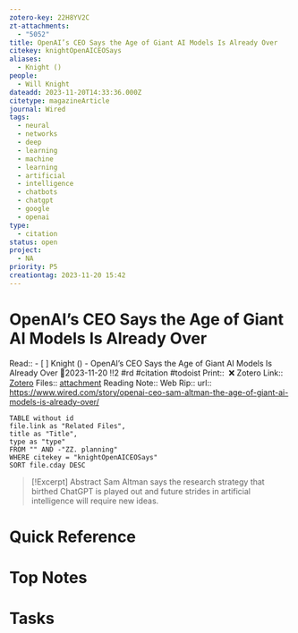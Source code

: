 ```yaml
---
zotero-key: 22H8YV2C
zt-attachments:
  - "5052"
title: OpenAI’s CEO Says the Age of Giant AI Models Is Already Over
citekey: knightOpenAICEOSays
aliases:
  - Knight ()
people:
  - Will Knight
dateadd: 2023-11-20T14:33:36.000Z
citetype: magazineArticle
journal: Wired
tags:
  - neural
  - networks
  - deep
  - learning
  - machine
  - learning
  - artificial
  - intelligence
  - chatbots
  - chatgpt
  - google
  - openai
type:
  - citation
status: open
project:
  - NA
priority: P5
creationtag: 2023-11-20 15:42
---
```

# OpenAI’s CEO Says the Age of Giant AI Models Is Already Over
Read:: - [ ] Knight () - OpenAI’s CEO Says the Age of Giant AI Models Is Already Over 🛫2023-11-20 !!2 #rd #citation #todoist
Print::  ❌
Zotero Link:: [Zotero](zotero://select/library/items/482MLDLQ) 
Files:: [attachment](<file:///C:/Users/michaelt/Insync/m@tarlton.info/Google%20Drive/06.%20Zotero/storage/WQPGGX3H/openai-ceo-sam-altman-the-age-of-giant-ai-models-is-already-over.html>)
Reading Note::
Web Rip::
url:: https://www.wired.com/story/openai-ceo-sam-altman-the-age-of-giant-ai-models-is-already-over/

```dataview
TABLE without id
file.link as "Related Files",
title as "Title",
type as "type"
FROM "" AND -"ZZ. planning"
WHERE citekey = "knightOpenAICEOSays" 
SORT file.cday DESC
```

> [!Excerpt] Abstract
> Sam Altman says the research strategy that birthed ChatGPT is played out and future strides in artificial intelligence will require new ideas.
# Quick Reference

# Top Notes

# Tasks






















